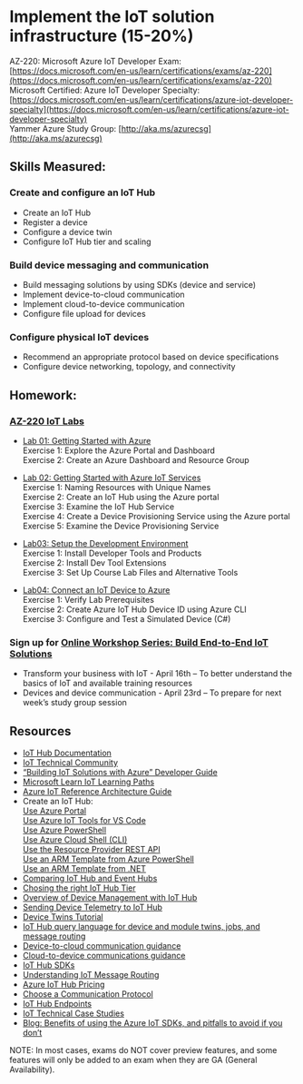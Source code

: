 # Implement the IoT solution infrastructure (15-20%)

AZ-220: Microsoft Azure IoT Developer Exam: [https://docs.microsoft.com/en-us/learn/certifications/exams/az-220](https://docs.microsoft.com/en-us/learn/certifications/exams/az-220)
<br />Microsoft Certified: Azure IoT Developer Specialty: [https://docs.microsoft.com/en-us/learn/certifications/azure-iot-developer-specialty](https://docs.microsoft.com/en-us/learn/certifications/azure-iot-developer-specialty)
<br />Yammer Azure Study Group: [http://aka.ms/azurecsg](http://aka.ms/azurecsg)

## Skills Measured:
### Create and configure an IoT Hub
* Create an IoT Hub
* Register a device
* Configure a device twin
* Configure IoT Hub tier and scaling

### Build device messaging and communication
* Build messaging solutions by using SDKs (device and service)
* Implement device-to-cloud communication
* Implement cloud-to-device communication
* Configure file upload for devices

### Configure physical IoT devices
* Recommend an appropriate protocol based on device specifications
* Configure device networking, topology, and connectivity

## Homework:
### [AZ-220 IoT Labs](https://microsoftlearning.github.io/AZ-220-Microsoft-Azure-IoT-Developer/Instructions/Labs/LAB_AK_01-getting-started-with-azure.html) 
* [Lab 01: Getting Started with Azure](https://microsoftlearning.github.io/AZ-220-Microsoft-Azure-IoT-Developer/Instructions/Labs/LAB_AK_01-getting-started-with-azure.html)
<br />Exercise 1: Explore the Azure Portal and Dashboard
<br />Exercise 2: Create an Azure Dashboard and Resource Group

* [Lab 02: Getting Started with Azure IoT Services](https://microsoftlearning.github.io/AZ-220-Microsoft-Azure-IoT-Developer/Instructions/Labs/LAB_AK_02-getting-started-with-azure-iot-services.html)
<br />Exercise 1: Naming Resources with Unique Names
<br />Exercise 2: Create an IoT Hub using the Azure portal
<br />Exercise 3: Examine the IoT Hub Service
<br />Exercise 4: Create a Device Provisioning Service using the Azure portal
<br />Exercise 5: Examine the Device Provisioning Service

* [Lab03: Setup the Development Environment](https://microsoftlearning.github.io/AZ-220-Microsoft-Azure-IoT-Developer/Instructions/Labs/LAB_AK_03-set-up-the-development-environment.html)
<br />Exercise 1: Install Developer Tools and Products
<br />Exercise 2: Install Dev Tool Extensions
<br />Exercise 3: Set Up Course Lab Files and Alternative Tools

* [Lab04: Connect an IoT Device to Azure](https://microsoftlearning.github.io/AZ-220-Microsoft-Azure-IoT-Developer/Instructions/Labs/LAB_AK_04-connect-iot-device-to-azure.html)
<br />Exercise 1: Verify Lab Prerequisites
<br />Exercise 2: Create Azure IoT Hub Device ID using Azure CLI
<br />Exercise 3: Configure and Test a Simulated Device (C#)

### Sign up for [Online Workshop Series: Build End-to-End IoT Solutions](https://aka.ms/IoT-online-workshop)
* Transform your business with IoT - April 16th – To better understand the basics of IoT and available training resources
* Devices and device communication - April 23rd – To prepare for next week’s study group session

## Resources
* [IoT Hub Documentation](https://docs.microsoft.com/en-us/azure/iot-hub/)
* [IoT Technical Community](https://techcommunity.microsoft.com/t5/internet-of-things-iot/ct-p/IoT)
* [“Building IoT Solutions with Azure” Developer Guide](https://discover.Microsoft.com/azure-iot-building-solutions-dev-guide)
* [Microsoft Learn IoT Learning Paths](http://aka.ms/mslearniot)
* [Azure IoT Reference Architecture Guide](https://docs.Microsoft.com/azure/architecture/reference-architectures/iot)
* Create an IoT Hub:
<br />[Use Azure Portal](https://docs.microsoft.com/en-us/azure/iot-hub/iot-hub-create-through-portal)
<br />[Use Azure IoT Tools for VS Code](https://docs.microsoft.com/en-us/azure/iot-hub/iot-hub-create-use-iot-toolkit)
<br />[Use Azure PowerShell](https://docs.microsoft.com/en-us/azure/iot-hub/iot-hub-create-using-powershell)
<br />[Use Azure Cloud Shell (CLI)](https://docs.microsoft.com/en-us/azure/iot-hub/iot-hub-create-using-cli)
<br />[Use the Resource Provider REST API](https://docs.microsoft.com/en-us/azure/iot-hub/iot-hub-rm-rest)
<br />[Use an ARM Template from Azure PowerShell](https://docs.microsoft.com/en-us/azure/iot-hub/iot-hub-rm-template-powershell)
<br />[Use an ARM Template from .NET](https://docs.microsoft.com/en-us/azure/iot-hub/iot-hub-rm-template-powershell)
* [Comparing IoT Hub and Event Hubs](https://docs.microsoft.com/en-us/azure/iot-hub/iot-hub-compare-event-hubs)
* [Chosing the right IoT Hub Tier](https://docs.microsoft.com/en-us/azure/iot-hub/iot-hub-scaling)
* [Overview of Device Management with IoT Hub](https://docs.microsoft.com/en-us/azure/iot-hub/iot-hub-device-management-overview)
* [Sending Device Telemetry to IoT Hub](https://docs.microsoft.com/en-us/azure/iot-hub/quickstart-send-telemetry-cli)
* [Device Twins Tutorial](https://docs.microsoft.com/en-us/azure/iot-hub/tutorial-device-twins)
* [IoT Hub query language for device and module twins, jobs, and message routing](https://docs.microsoft.com/en-us/azure/iot-hub/iot-hub-devguide-query-language)
* [Device-to-cloud communication guidance](https://docs.microsoft.com/en-us/azure/iot-hub/iot-hub-devguide-d2c-guidance)
* [Cloud-to-device communications guidance](https://docs.microsoft.com/en-us/azure/iot-hub/iot-hub-devguide-c2d-guidance)
* [IoT Hub SDKs](https://docs.microsoft.com/en-us/azure/iot-hub/iot-hub-devguide-sdks)
* [Understanding IoT Message Routing](https://docs.microsoft.com/en-us/azure/iot-hub/iot-hub-devguide-messages-d2c)
* [Azure IoT Hub Pricing](https://azure.microsoft.com/en-us/pricing/details/iot-hub/)
* [Choose a Communication Protocol](https://docs.microsoft.com/en-us/azure/iot-hub/iot-hub-devguide-protocols)
* [IoT Hub Endpoints](https://docs.microsoft.com/en-us/azure/iot-hub/iot-hub-devguide-endpoints)
* [IoT Technical Case Studies](https://microsoft.github.io/techcasestudies/#technology=IoT&sortBy=featured)
* [Blog: Benefits of using the Azure IoT SDKs, and pitfalls to avoid if you don’t](https://azure.microsoft.com/en-us/blog/benefits-of-using-the-azure-iot-sdks-in-your-azure-iot-solution/)

NOTE: In most cases, exams do NOT cover preview features, and some features will only be
added to an exam when they are GA (General Availability).
